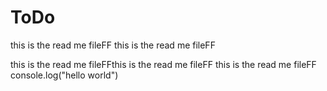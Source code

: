 # ToDo
this is the read me fileFF
this is the read me fileFF

this is the read me fileFFthis is the read me fileFF
this is the read me fileFF
console.log("hello world")



